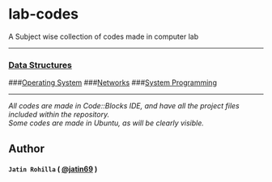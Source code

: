 # lab-codes
A Subject wise collection of codes made in computer lab
***
### [Data Structures](https://github.com/jatin69/lab-codes/tree/Data-Structures)
###[Operating System](https://github.com/jatin69/lab-codes/tree/Operating-System)
###[Networks](https://github.com/jatin69/lab-codes/tree/Networks)
###[System Programming](https://github.com/jatin69/lab-codes/tree/System-Programming)


*** 
*All codes are made in Code::Blocks IDE, and have all the project files included within the repository.*
<br/>
*Some codes are made in Ubuntu, as will be clearly visible.*

## Author
#### `Jatin Rohilla` ( [@jatin69](https://github.com/jatin69) )
